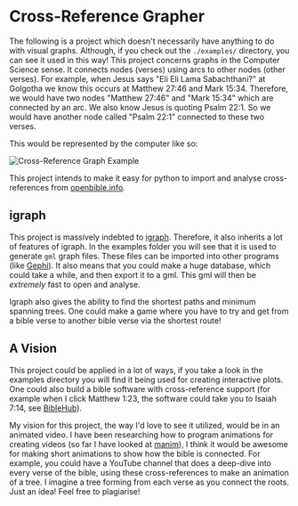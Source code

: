 # Cross-Reference Grapher

The following is a project which doesn't necessarily have anything to do with visual graphs. Although, if you check out the `./examples/` directory, you
can see it used in this way! This project concerns graphs in the Computer Science sense. It connects nodes (verses) using arcs to other nodes (other
verses). For example, when Jesus says "Eli Eli Lama Sabachthani?" at Golgotha we know this occurs at Matthew 27:46 and Mark 15:34. Therefore, we would
have two nodes "Matthew 27:46" and "Mark 15:34" which are connected by an arc. We also know Jesus is quoting Psalm 22:1. So we would have another node
called "Psalm 22:1" connected to these two verses.

This would be represented by the computer like so:

![Cross-Reference Graph Example](https://i.imgur.com/rXeHa14.png)

This project intends to make it easy for python to import and analyse cross-references
from [openbible.info](https://www.openbible.info/labs/cross-references/).

## igraph

This project is massively indebted to [igraph](https://igraph.org/). Therefore, it also inherits a lot of features of igraph. In the examples folder
you will see that it is used to generate `gml` graph files. These files can be imported into other programs (like [Gephi](https://gephi.org/)). It
also means that you could make a huge database, which could take a while, and then export it to a gml. This gml will then be _extremely_ fast to open
and analyse.

Igraph also gives the ability to find the shortest paths and minimum spanning trees. One could make a game where you have to try and get from a bible
verse to another bible verse via the shortest route!

## A Vision

This project could be applied in a lot of ways, if you take a look in the examples directory you will find it being used for creating interactive
plots. One could also build a bible software with cross-reference support (for example when I click Matthew 1:23, the software could take you to
Isaiah 7:14, see [BibleHub](https://biblehub.com/crossref/matthew/1-23.htm)).

My vision for this project, the way I'd love to see it utilized, would be in an animated video. I have been researching how to program animations for
creating videos (so far I have looked at [manim](https://github.com/3b1b/manim)), I think it would be awesome for making short animations to show how
the bible is connected. For example, you could have a YouTube channel that does a deep-dive into every verse of the bible, using these
cross-references to make an animation of a tree. I imagine a tree forming from each verse as you connect the roots. Just an idea! Feel free to
plagiarise!

